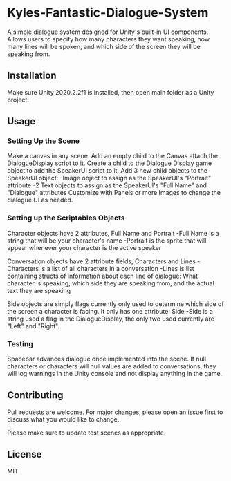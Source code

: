 # Kyles-Fantastic-Dialogue-System
A simple dialogue system designed for Unity's built-in UI components. Allows users to specify how many characters they want speaking, how many lines will be spoken, and which side of the screen they will be speaking from.
## Installation
Make sure Unity 2020.2.2f1 is installed, then open main folder as a Unity project.
## Usage
### Setting Up the Scene
Make a canvas in any scene. 
Add an empty child to the Canvas attach the DialogueDisplay script to it. 
Create a child to the Dialogue Display game object to add the SpeakerUI script to it.
Add 3 new child objects to the SpeakerUI object:
  -Image object to assign as the SpeakerUI's "Portrait" attribute
  -2 Text objects to assign as the SpeakerUI's "Full Name" and "Dialogue" attributes
Customize with Panels or more Images to change the dialogue UI as needed. 
### Setting up the Scriptables Objects
Character objects have 2 attributes, Full Name and Portrait
  -Full Name is a string that will be your character's name
  -Portrait is the sprite that will appear whenever your character is the active speaker
  
Conversation objects have 2 attribute fields, Characters and Lines
  -Characters is a list of all characters in a conversation
  -Lines is list containing structs of information about each line of dialogue: What character is speaking, which side they are speaking from, and the actual text they are speaking

Side objects are simply flags currently only used to determine which side of the screen a character is facing. It only has one attribute: Side
  -Side is a string used a flag in the DialogueDisplay, the only two used currently are "Left" and "Right".

### Testing
Spacebar advances dialogue once implemented into the scene. If null characters or characters will null values are added to conversations, they will log warnings in the Unity console and not display anything in the game. 

## Contributing
Pull requests are welcome. For major changes, please open an issue first to discuss what you would like to change.

Please make sure to update test scenes as appropriate.

## License
MIT
